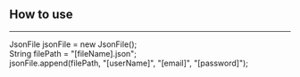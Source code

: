 ## How to use
---
JsonFile jsonFile = new JsonFile();
<br>
String filePath = "[fileName].json";
<br>
jsonFile.append(filePath, "[userName]", "[email]", "[password]");
